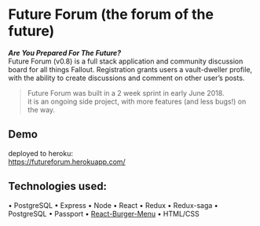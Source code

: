 # Future Forum (the forum of the future)
 **_Are You Prepared For The Future?_**\
 Future Forum (v0.8) is a full stack application and community discussion board for all things Fallout. 
 Registration grants users a vault-dweller profile, with the ability to create discussions and comment on other user’s posts.

 >Future Forum was built in a 2 week sprint in early June 2018.\
 >it is an ongoing side project, with more features (and less bugs!) on the way.

 ## Demo

deployed to heroku:\
https://futureforum.herokuapp.com/


 ## Technologies used:
 
• PostgreSQL
• Express
• Node
• React
• Redux
• Redux-saga
• PostgreSQL
• Passport
• [React-Burger-Menu](https://github.com/negomi/react-burger-menu)
• HTML/CSS
